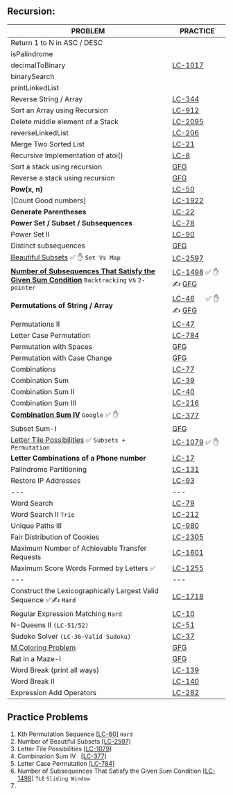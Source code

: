 
## Recursion:

| PROBLEM                                                                                                                                 | PRACTICE                                                                                                                                                                                     |
|-----------------------------------------------------------------------------------------------------------------------------------------|----------------------------------------------------------------------------------------------------------------------------------------------------------------------------------------------|
| Return 1 to N in ASC / DESC                                                                                                             |                                                                                                                                                                                              |
| isPalindrome                                                                                                                            |                                                                                                                                                                                              |
| decimalToBinary                                                                                                                         | [LC-1017](https://leetcode.com/problems/convert-to-base-2/description/)                                                                                                                      |
| binarySearch                                                                                                                            |                                                                                                                                                                                              |
| printLinkedList                                                                                                                         |                                                                                                                                                                                              |
| Reverse String / Array                                                                                                                  | [LC-344](https://leetcode.com/problems/reverse-string/)                                                                                                                                      |
| Sort an Array using Recursion                                                                                                           | [LC-912](https://leetcode.com/problems/sort-an-array/)                                                                                                                                       |
| Delete middle element of a Stack                                                                                                        | [LC-2095](https://leetcode.com/problems/delete-the-middle-node-of-a-linked-list/)                                                                                                            |
| reverseLinkedList                                                                                                                       | [LC-206](https://leetcode.com/problems/reverse-linked-list/)                                                                                                                                 |
| Merge Two Sorted List                                                                                                                   | [LC-21](https://leetcode.com/problems/merge-two-sorted-lists/)                                                                                                                               |
| Recursive Implementation of atoi()                                                                                                      | [LC-8](https://leetcode.com/problems/string-to-integer-atoi/)                                                                                                                                |
| Sort a stack using recursion                                                                                                            | [GFG](https://www.geeksforgeeks.org/problems/sort-a-stack/1/)                                                                                                                                |
| Reverse a stack using recursion                                                                                                         | [GFG](https://www.geeksforgeeks.org/problems/reverse-a-stack/1)                                                                                                                              |
| **Pow(x, n)**                                                                                                                           | [LC-50](https://leetcode.com/problems/powx-n/)                                                                                                                                               |
| [Count Good numbers]                                                                                                                    | [LC-1922](https://leetcode.com/problems/count-good-numbers/)                                                                                                                                 |
| **Generate Parentheses**                                                                                                                | [LC-22](https://leetcode.com/problems/generate-parentheses/)                                                                                                                                 |
| **Power Set / Subset / Subsequences**                                                                                                   | [LC-78](https://leetcode.com/problems/subsets/)                                                                                                                                              |
| Power Set II                                                                                                                            | [LC-90](https://leetcode.com/problems/subsets-ii/)                                                                                                                                           |
| Distinct subsequences                                                                                                                   | [GFG](https://www.geeksforgeeks.org/problems/better-string/1)                                                                                                                                |
| [Beautiful Subsets](BeautifulSubsets.java)  ✅ ✋  `Set Vs Map`                                                                           | [LC-2597](https://leetcode.com/problems/the-number-of-beautiful-subsets/)                                                                                                        |
| **[Number of Subsequences That Satisfy the Given Sum Condition](NumberOfSubSequenceWithCondition.java)**  `Backtracking` vs `2-pointer` | [LC-1498](https://leetcode.com/problems/number-of-subsequences-that-satisfy-the-given-sum-condition)  ✅ ✋ ✍ [GFG](https://www.geeksforgeeks.org/problems/perfect-sum-problem5633/1)          |
| **Permutations of String / Array**                                                                                                      | [LC-46](https://leetcode.com/problems/permutations/)   &nbsp;&nbsp;&nbsp;&nbsp; &#9989; &#9995; &#9997;   [GFG](https://www.geeksforgeeks.org/problems/permutations-of-a-given-string2041/1) |
| Permutations II                                                                                                                         | [LC-47](https://leetcode.com/problems/permutations-ii/)                                                                                                                                      |
| Letter Case Permutation                                                                                                                 | [LC-784](https://leetcode.com/problems/letter-case-permutation/)                                                                                                                             |
| Permutation with Spaces                                                                                                                 | [GFG](https://www.geeksforgeeks.org/problems/permutation-with-spaces3627/1)                                                                                                                  |
| Permutation with Case Change                                                                                                            | [GFG](https://www.geeksforgeeks.org/problems/permutation-with-spaces3627/1)                                                                                                                  |
| Combinations                                                                                                                            | [LC-77](https://leetcode.com/problems/combinations/)                                                                                                                                         |
| Combination Sum                                                                                                                         | [LC-39](https://leetcode.com/problems/combination-sum/)                                                                                                                                      |
| Combination Sum II                                                                                                                      | [LC-40](https://leetcode.com/problems/combination-sum-ii/)                                                                                                                                   |
| Combination Sum III                                                                                                                     | [LC-216](https://leetcode.com/problems/combination-sum-iii/)                                                                                                                                 |
| **[Combination Sum IV](CombinationSum4.java)**  `Google`    ✅ ✋                                                                         | [LC-377](https://leetcode.com/problems/combination-sum-iv/)                                                                                                                                  |
| Subset Sum-I                                                                                                                            | [GFG](https://www.geeksforgeeks.org/problems/subset-sums2234/1)                                                                                                                              |
| [Letter Tile Possibilities](LetterTilePossibilities.java)   ✅ `Subsets + Permutation`                                                   | [LC-1079](https://leetcode.com/problems/letter-tile-possibilities/)         ✅ ✋                                                                                                              |
| **Letter Combinations of a Phone number**                                                                                               | [LC-17](https://leetcode.com/problems/letter-combinations-of-a-phone-number/)                                                                                                                |
| Palindrome Partitioning                                                                                                                 | [LC-131](https://leetcode.com/problems/palindrome-partitioning/)                                                                                                                             |
| Restore IP Addresses                                                                                                                    | [LC-93](https://leetcode.com/problems/restore-ip-addresses/)                                                                                                                                 |
| ---                                                                                                                                     | ---                                                                                                                                                                                          |
| Word Search                                                                                                                             | [LC-79](https://leetcode.com/problems/word-search/)                                                                                                                                          |
| Word Search II   `Trie`                                                                                                                 | [LC-212](https://leetcode.com/problems/word-search-ii/)                                                                                                                                      |
| Unique Paths III                                                                                                                        | [LC-980](https://leetcode.com/problems/unique-paths-iii/)                                                                                                                                    |
| Fair Distribution of Cookies                                                                                                            | [LC-2305](https://leetcode.com/problems/fair-distribution-of-cookies/)                                                                                                                       |
| Maximum Number of Achievable Transfer Requests                                                                                          | [LC-1601](https://leetcode.com/problems/maximum-number-of-achievable-transfer-requests/)                                                                                                     |
| Maximum Score Words Formed by Letters ✅                                                                                                 | [LC-1255](https://leetcode.com/problems/maximum-score-words-formed-by-letters/)                                                                                                              |
| ---                                                                                                                                     | ---                                                                                                                                                                                          |
| Construct the Lexicographically Largest Valid Sequence  ✅✍ `Hard`                                                                       | [LC-1718](https://leetcode.com/problems/construct-the-lexicographically-largest-valid-sequence/)                                                                                             |
| Regular Expression Matching   `Hard`                                                                                                    | [LC-10](https://leetcode.com/problems/regular-expression-matching/)                                                                                                                          |
| N-Queens II  `(LC-51/52) `                                                                                                              | [LC-51](https://leetcode.com/problems/n-queens/)                                                                                                                                             |
| Sudoko Solver `(LC-36-Valid Sudoku)`                                                                                                    | [LC-37](https://leetcode.com/problems/sudoku-solver/)                                                                                                                                        |
| [M Coloring Problem](MColoringProblem.java)                                                                                             | [GFG](https://www.geeksforgeeks.org/problems/m-coloring-problem-1587115620/1)                                                                                                                |
| Rat in a Maze-I                                                                                                                         | [GFG](https://www.geeksforgeeks.org/problems/rat-in-a-maze-problem/1)                                                                                                                        |
| Word Break (print all ways)                                                                                                             | [LC-139](https://leetcode.com/problems/word-break/)                                                                                                                                          |
| Word Break II                                                                                                                           | [LC-140](https://leetcode.com/problems/word-break-ii/)                                                                                                                                       |
| Expression Add Operators                                                                                                                | [LC-282](https://leetcode.com/problems/expression-add-operators/description/)                                                                                                                                       |


## Practice Problems
1. Kth Permutation Sequence [[LC-60]](https://leetcode.com/problems/permutation-sequence/) `Hard`
2. Number of Beautiful Subsets [[LC-2597]](https://leetcode.com/problems/the-number-of-beautiful-subsets/)
3. Letter Tile Possibilities [[LC-1079]](https://leetcode.com/problems/letter-tile-possibilities/)
4. Combination Sum IV &nbsp; [[LC-377]](https://leetcode.com/problems/combination-sum-iv/)
5. Letter Case Permutation [[LC-784]](https://leetcode.com/problems/letter-case-permutation/)
6. Number of Subsequences That Satisfy the Given Sum Condition [[LC-1498]](https://leetcode.com/problems/number-of-subsequences-that-satisfy-the-given-sum-condition/) `TLE` `Sliding Window`
7. 